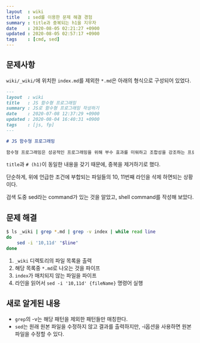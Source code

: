```yaml
---
layout  : wiki
title   : sed를 이용한 문제 해결 경험
summary : title과 중복되는 h1을 지우자
date    : 2020-08-05 02:21:27 +0900
updated : 2020-08-05 02:57:17 +0900
tags    : [cmd, sed]
---
```


## 문제사항

`wiki/_wiki/`에 위치한 `index.md`를 제외한 `*.md`은 아래의 형식으로 구성되어 있었다.

```md
---
layout  : wiki
title   : JS 함수형 프로그래밍
summary : JS로 함수형 프로그래밍 작성하기
date    : 2020-07-08 12:37:29 +0900
updated : 2020-08-04 16:40:31 +0900
tags    : [js, fp]
---

# JS 함수형 프로그래밍
 
함수형 프로그래밍은 성공적인 프로그래밍을 위해 부수 효과를 미워하고 조합성을 강조하는 프로그래밍 패러다임이다.
```

`title`과 `# (h1)`이 동일한 내용을 갖기 때문에, 중복을 제거하기로 했다.

단순하게, 위에 언급한 조건에 부합되는 파일들의 10, 11번째 라인을 삭제 하면되는 상황이다.

검색 도중 sed라는 command가 있는 것을 알았고, shell command를 작성해 보았다.

## 문제 해결
```bash
$ ls _wiki | grep *.md | grep -v index | while read line
do
    sed -i '10,11d' "$line"
done
```

1. `_wiki` 디렉토리의 파일 목록을 출력
2. 해당 목록중 `*.md`로 나오는 것을 파이프
3. `index`가 매치되지 않는 파일을 파이프
4. 라인을 읽어서 `sed -i '10,11d' {fileName}` 명령어 실행

## 새로 알게된 내용

* `grep`의 -v는 해당 패턴을 제외한 패턴들만 매칭한다.
* `sed`는 원래 원본 파일을 수정하지 않고 결과를 출력하지만, -i옵션을 사용하면 원본 파일을 수정할 수 있다.
